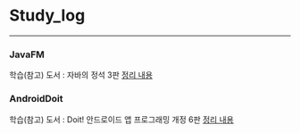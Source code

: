 # Study_log
--- 
### JavaFM

학습(참고) 도서 : 자바의 정석 3판
[정리 내용](https://www.notion.so/yoon6/Study_Java-b31feaf8f36144e584d80d5b65713de0)

### AndroidDoit

학습(참고) 도서 : Doit! 안드로이드 앱 프로그래밍 개정 6판
[정리 내용](https://www.notion.so/yoon6/Study_Android-956b9a1349b944d6bf91c66e12f38b47)
